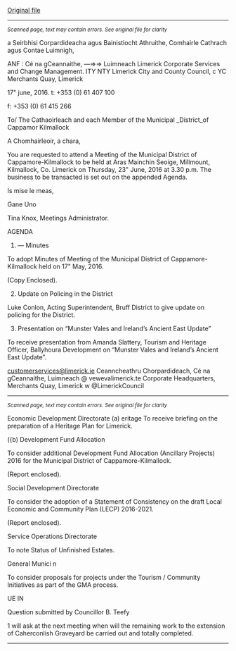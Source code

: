 [Original file](https://www.limerick.ie/sites/default/files/media/documents/2017-06/Agenda%20-%20Meeting%20of%20Municipal%20District%20of%20Cappamore-Kilmallock%20-%2023rd%20June%202016.pdf)

---
*<small>Scanned page, text may contain errors. See original file for clarity</small>*  

a Seirbhisi Corpardideacha agus Bainistiocht Athruithe,
Comhairle Cathrach agus Contae Luimnigh,

ANF : Cé na gCeannaithe,
—=>=> Luimneach
Limerick Corporate Services and Change Management.
ITY NTY Limerick City and County Council,
c YC Merchants Quay,
Limerick

17" june, 2016. t: +353 (0) 61 407 100

f: +353 (0) 61 415 266

To/ The Cathaoirleach and each Member of the Municipal _District_of Cappamor
Kilmallock

A Chomhairleoir, a chara,

You are requested to attend a Meeting of the Municipal District of Cappamore-Kilmallock to be
held at Aras Mainchin Seoige, Millmount, Kilmallock, Co. Limerick on Thursday, 23" June, 2016
at 3.30 p.m. The business to be transacted is set out on the appended Agenda.

Is mise le meas,

Gane Uno

Tina Knox,
Meetings Administrator.

AGENDA

1. — Minutes

To adopt Minutes of Meeting of the Municipal District of Cappamore-Kilmallock held on
17" May, 2016.

(Copy Enclosed).

2. Update on Policing in the District

Luke Conlon, Acting Superintendent, Bruff District to give update on policing for the
District.

3. Presentation on “Munster Vales and Ireland’s Ancient East Update”

To receive presentation from Amanda Slattery, Tourism and Heritage Officer,
Ballyhoura Development on “Munster Vales and Ireland’s Ancient East Update”.

customerservices@limerick.ie
Ceanncheathru Chorpardideach, Cé na gCeannaithe, Luimneach @ vewevalimerick.te
Corporate Headquarters, Merchants Quay, Limerick w @LimerickCouncil


---
*<small>Scanned page, text may contain errors. See original file for clarity</small>*  

Economic Development Directorate
(a) eritage
To receive briefing on the preparation of a Heritage Plan for Limerick.

({b) Development Fund Allocation

To consider additional Development Fund Allocation (Ancillary Projects) 2016 for the
Municipal District of Cappamore-Kilmallock.

(Report enclosed).

Social Development Directorate

To consider the adoption of a Statement of Consistency on the draft Local Economic
and Community Plan (LECP) 2016-2021.

(Report enclosed).

Service Operations Directorate

To note Status of Unfinished Estates.

General Munici n

To consider proposals for projects under the Tourism / Community Initiatives as part of
the GMA process.

UE IN

Question submitted by Councillor B. Teefy

1 will ask at the next meeting when will the remaining work to the extension of
Caherconlish Graveyard be carried out and totally completed.


---
